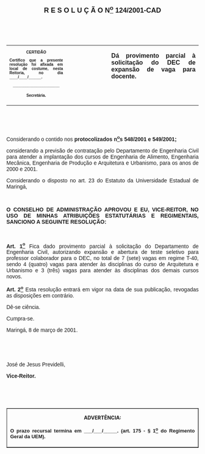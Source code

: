 <BODY>

<B><FONT FACE="Arial" SIZE=4><P ALIGN="CENTER"><A NAME="_Toc445798786"></P>
<P ALIGN="CENTER">R E S O L U &Ccedil; &Atilde; O  N<U><SUP>o</U></SUP>  124/2001-CAD</P>
</B></FONT><FONT FACE="Arial"><P ALIGN="JUSTIFY"></P>
<P ALIGN="JUSTIFY">&nbsp;</P>
<P ALIGN="JUSTIFY">&nbsp;</P></FONT>
<TABLE CELLSPACING=0 BORDER=0 CELLPADDING=7 WIDTH=604>
<TR><TD WIDTH="31%" VALIGN="TOP">
<B><FONT FACE="Arial" SIZE=1><P ALIGN="CENTER">CERTID&Atilde;O</P>
<P ALIGN="JUSTIFY">   Certifico que a presente resolu&ccedil;&atilde;o foi afixada em local de costume, nesta Reitoria, no dia ____/____/______.</P>
<P ALIGN="JUSTIFY"></P>
<P ALIGN="CENTER">______________________</P>
<P ALIGN="CENTER">Secret&aacute;ria.</B></FONT></TD>
<TD WIDTH="22%" VALIGN="TOP">&nbsp;</TD>
<TD WIDTH="47%" VALIGN="TOP">
<B><FONT FACE="Arial"><P ALIGN="JUSTIFY">D&aacute; provimento parcial &agrave; solicita&ccedil;&atilde;o do DEC de expans&atilde;o de vaga para docente.</B></FONT></TD>
</TR>
</TABLE>

<FONT FACE="Arial"><P ALIGN="JUSTIFY"></P>
<P ALIGN="JUSTIFY">&nbsp;</P>
<P ALIGN="JUSTIFY">&nbsp;</P>
<P ALIGN="JUSTIFY">Considerando o contido nos <B>protocolizados n<U><SUP>o</U></SUP>s 548/2001 e 549/2001;</P>
</B><P ALIGN="JUSTIFY">considerando a previs&atilde;o de contrata&ccedil;&atilde;o pelo Departamento de Engenharia Civil para atender a implanta&ccedil;&atilde;o dos cursos de Engenharia de Alimento, Engenharia Mec&acirc;nica, Engenharia de Produ&ccedil;&atilde;o e Arquitetura e Urbanismo, para os anos de 2000 e 2001.</P>
<P ALIGN="JUSTIFY">Considerando o disposto no art. 23 do Estatuto da Universidade Estadual de Maring&aacute;,</P>
<P ALIGN="JUSTIFY"></P>
<P ALIGN="JUSTIFY">&nbsp;</P>
<B><P ALIGN="JUSTIFY">O CONSELHO DE ADMINISTRA&Ccedil;&Atilde;O APROVOU E EU, VICE-REITOR, NO USO DE MINHAS ATRIBUI&Ccedil;&Otilde;ES ESTATUT&Aacute;RIAS E REGIMENTAIS, SANCIONO A SEGUINTE RESOLU&Ccedil;&Atilde;O:</P>
</B><P ALIGN="JUSTIFY"></P>
<P ALIGN="JUSTIFY">&nbsp;</P>
<B><P ALIGN="JUSTIFY">Art. 1<U><SUP>o</B></U></SUP> Fica dado provimento parcial &agrave; solicita&ccedil;&atilde;o do Departamento de Engenharia Civil, autorizando expans&atilde;o e abertura de teste seletivo para professor colaborador para o DEC, no total de 7 (sete) vagas em regime T-40, sendo 4 (quatro) vagas para atender &agrave;s disciplinas do curso de Arquitetura e Urbanismo e 3 (tr&ecirc;s) vagas para atender &agrave;s disciplinas dos demais cursos novos.</P>
<B><P ALIGN="JUSTIFY">Art. 2<U><SUP>o</B></U></SUP> Esta resolu&ccedil;&atilde;o entrar&aacute; em vigor na data de sua publica&ccedil;&atilde;o, revogadas as disposi&ccedil;&otilde;es em contr&aacute;rio.</P>
<P ALIGN="JUSTIFY">D&ecirc;-se ci&ecirc;ncia.</P>
<P ALIGN="JUSTIFY">&#9;Cumpra-se.</P>
<P ALIGN="JUSTIFY"></P>
<P ALIGN="JUSTIFY">Maring&aacute;, 8 de mar&ccedil;o de 2001.</P>
<P ALIGN="JUSTIFY"></P>
<P ALIGN="JUSTIFY">&nbsp;</P>
<P ALIGN="JUSTIFY">&nbsp;</P>
<P>Jos&eacute; de Jesus Previdelli,</P>
<B><P>Vice-Reitor.</P>
</B>
<P>&nbsp;</P>
<P>&nbsp;</P></FONT>
<TABLE BORDER CELLSPACING=1 CELLPADDING=4 WIDTH=207>
<TR><TD VALIGN="TOP">
<B><FONT SIZE=2><P ALIGN="CENTER">ADVERT&Ecirc;NCIA:</P>
</FONT><FONT FACE="Arial" SIZE=2><P ALIGN="JUSTIFY">O prazo recursal termina em ___/___/_____. (art. 175 - § 1<U><SUP>o</U></SUP> do Regimento Geral da UEM).</B></FONT></TD>
</TR>
</TABLE>

<FONT SIZE=2><P></A></P></FONT></BODY>
